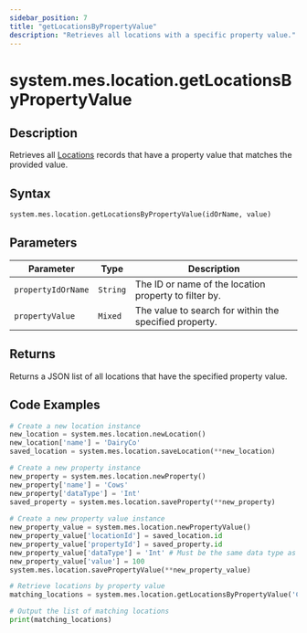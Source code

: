 ```yaml
---
sidebar_position: 7
title: "getLocationsByPropertyValue"
description: "Retrieves all locations with a specific property value."
---
```


# system.mes.location.getLocationsByPropertyValue

## Description

Retrieves all [Locations](../../data-model/location-model/location) records that have a property value that matches the provided value.

## Syntax
```python
system.mes.location.getLocationsByPropertyValue(idOrName, value)
```

## Parameters

| Parameter          | Type     | Description                                            |
|--------------------|----------|--------------------------------------------------------|
| `propertyIdOrName` | `String` | The ID or name of the location property to filter by.  |
| `propertyValue`    | `Mixed`  | The value to search for within the specified property. |

## Returns

Returns a JSON list of all locations that have the specified property value.

## Code Examples

```python
# Create a new location instance
new_location = system.mes.location.newLocation()
new_location['name'] = 'DairyCo'
saved_location = system.mes.location.saveLocation(**new_location)

# Create a new property instance
new_property = system.mes.location.newProperty()
new_property['name'] = 'Cows'
new_property['dataType'] = 'Int'
saved_property = system.mes.location.saveProperty(**new_property)
 
# Create a new property value instance
new_property_value = system.mes.location.newPropertyValue()
new_property_value['locationId'] = saved_location.id
new_property_value['propertyId'] = saved_property.id
new_property_value['dataType'] = 'Int' # Must be the same data type as the property
new_property_value['value'] = 100
system.mes.location.savePropertyValue(**new_property_value)

# Retrieve locations by property value
matching_locations = system.mes.location.getLocationsByPropertyValue('Cows', '100')

# Output the list of matching locations
print(matching_locations)
```